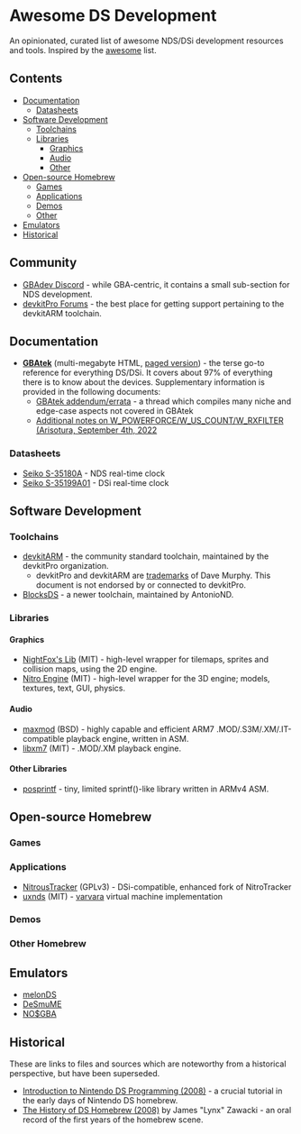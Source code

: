 # Awesome DS Development

An opinionated, curated list of awesome NDS/DSi development resources and tools. Inspired by the [awesome](https://github.com/sindresorhus/awesome) list.

## Contents

- [Documentation](#documentation)
  - [Datasheets](#datasheets)
- [Software Development](#software-development)
  - [Toolchains](#toolchains)
  - [Libraries](#libraries)
    - [Graphics](#graphics)
    - [Audio](#audio)
    - [Other](#other-libraries)
- [Open-source Homebrew](#open-source-hombrew)
  - [Games](#games)
  - [Applications](#applications)
  - [Demos](#demos)
  - [Other](#other-homebrew)
- [Emulators](#emulators)
- [Historical](#historical)

## Community

- [GBAdev Discord](https://discord.io/gbadev) - while GBA-centric, it contains a small sub-section for NDS development.
- [devkitPro Forums](https://devkitpro.org/index.php) - the best place for getting support pertaining to the devkitARM toolchain.

## Documentation

- **[GBAtek](https://problemkaputt.de/gbatek.htm)** (multi-megabyte HTML, [paged version](https://problemkaputt.de/gbatek-contents.htm)) - the terse go-to reference for everything DS/DSi. It covers about 97% of everything there is to know about the devices. Supplementary information is provided in the following documents:
  - [GBAtek addendum/errata](https://melonds.kuribo64.net/board/thread.php?id=13) - a thread which compiles many niche and edge-case aspects not covered in GBAtek
  - [Additional notes on W_POWERFORCE/W_US_COUNT/W_RXFILTER (Arisotura, September 4th, 2022](https://forums.nesdev.org/viewtopic.php?p=282881#p282881)

### Datasheets

- [Seiko S-35180A](http://www.hico.com.hk/seiko/s35180a_e.pdf) - NDS real-time clock
- [Seiko S-35199A01](https://www.mouser.com/datasheet/2/360/SIISS03574_1-2514274.pdf) - DSi real-time clock

## Software Development

### Toolchains

- [devkitARM](https://devkitpro.org/) - the community standard toolchain, maintained by the devkitPro organization.
  - devkitPro and devkitARM are [trademarks](https://devkitpro.org/wiki/Trademarks) of Dave Murphy. This document is not endorsed by or connected to devkitPro.
- [BlocksDS](https://github.com/blocksds/sdk) - a newer toolchain, maintained by AntonioND.

### Libraries

#### Graphics

- [NightFox's Lib](https://github.com/knightfox75/nds_nflib) (MIT) - high-level wrapper for tilemaps, sprites and collision maps, using the 2D engine.
- [Nitro Engine](https://github.com/AntonioND/nitro-engine) (MIT) - high-level wrapper for the 3D engine; models, textures, text, GUI, physics.

#### Audio

- [maxmod](https://maxmod.devkitpro.org/) (BSD) - highly capable and efficient ARM7 .MOD/.S3M/.XM/.IT-compatible playback engine, written in ASM.
- [libxm7](https://github.com/blocksds/libxm7) (MIT) - .MOD/.XM playback engine.

#### Other Libraries

- [posprintf](http://www.danposluns.com/gbadev/posprintf/index.html) - tiny, limited sprintf()-like library written in ARMv4 ASM.

## Open-source Homebrew

### Games

### Applications

* [NitrousTracker](https://github.com/asiekierka/nitrotracker/) (GPLv3) - DSi-compatible, enhanced fork of NitroTracker
* [uxnds](https://github.com/asiekierka/uxnds) (MIT) - [varvara](https://wiki.xxiivv.com/site/varvara.html) virtual machine implementation

### Demos

### Other Homebrew

## Emulators

- [melonDS](https://melonds.kuribo64.net/)
- [DeSmuME](https://desmume.org/)
- [NO$GBA](https://problemkaputt.de/gba.htm)

## Historical

These are links to files and sources which are noteworthy from a historical perspective, but have been superseded.

- [Introduction to Nintendo DS Programming (2008)](https://www.patater.com/files/projects/manual/manual.html) - a crucial tutorial in the early days of Nintendo DS homebrew.
- [The History of DS Homebrew (2008)](https://web.archive.org/web/20081022153947/http://www.ndshb.com/modules.php?name=Content&pa=showpage&pid=40&page=1) by James "Lynx" Zawacki - an oral record of the first years of the homebrew scene.
